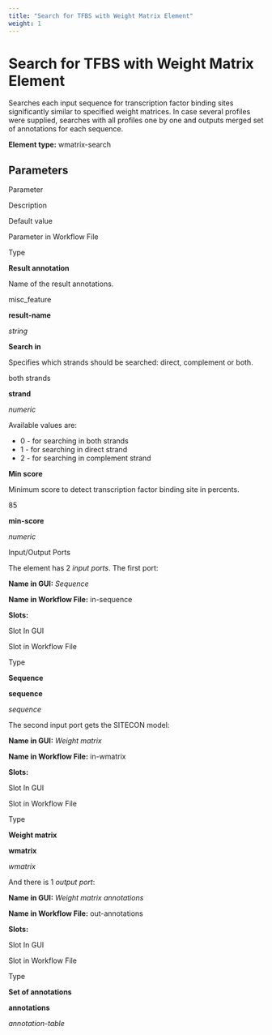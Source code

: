```yaml
---
title: "Search for TFBS with Weight Matrix Element"
weight: 1
---
```



# Search for TFBS with Weight Matrix Element

Searches each input sequence for transcription factor binding sites significantly similar to specified weight matrices. In case several profiles were supplied, searches with all profiles one by one and outputs merged set of annotations for each sequence.

**Element type:** wmatrix-search

Parameters
----------

Parameter

Description

Default value

Parameter in Workflow File

Type

**Result annotation**

Name of the result annotations.

misc\_feature

**result-name**

_string_

**Search in**

Specifies which strands should be searched: direct, complement or both.

both strands

**strand**

_numeric_

Available values are:

*   0 - for searching in both strands
*   1 - for searching in direct strand
*   2 - for searching in complement strand

**Min score**

Minimum score to detect transcription factor binding site in percents.

85

**min-score**

_numeric_

Input/Output Ports

The element has 2 _input ports_. The first port:

**Name in GUI:** _Sequence_

**Name in Workflow File:** in-sequence

**Slots:**

Slot In GUI

Slot in Workflow File

Type

**Sequence**

**sequence**

_sequence_

The second input port gets the SITECON model:

**Name in GUI:** _Weight matrix_

**Name in Workflow File:** in-wmatrix

**Slots:**

Slot In GUI

Slot in Workflow File

Type

**Weight matrix**

**wmatrix**

_wmatrix_

And there is 1 _output port_:

**Name in GUI:** _Weight matrix annotations_

**Name in Workflow File:** out-annotations

**Slots:**

Slot In GUI

Slot in Workflow File

Type

**Set of annotations**

**annotations**

_annotation-table_
